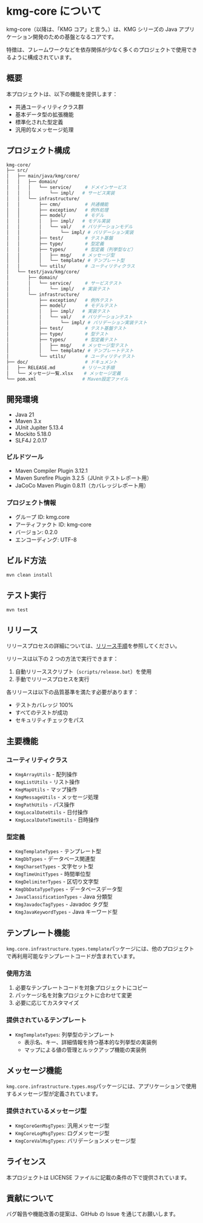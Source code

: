 # kmg-core について

kmg-core（以降は、「KMG コア」と言う。）は、KMG シリーズの Java アプリケーション開発のための基盤となるコアです。

特徴は、フレームワークなどを依存関係が少なく多くのプロジェクトで使用できるように構成されています。

## 概要

本プロジェクトは、以下の機能を提供します：

- 共通ユーティリティクラス群
- 基本データ型の拡張機能
- 標準化された型定義
- 汎用的なメッセージ処理

## プロジェクト構成

```bash
kmg-core/
├── src/
│   ├── main/java/kmg/core/
│   │   ├── domain/
│   │   │   └── service/     # ドメインサービス
│   │   │       └── impl/   # サービス実装
│   │   └── infrastructure/
│   │       ├── cmn/         # 共通機能
│   │       ├── exception/   # 例外処理
│   │       ├── model/       # モデル
│   │       │   ├── impl/   # モデル実装
│   │       │   └── val/    # バリデーションモデル
│   │       │       └── impl/ # バリデーション実装
│   │       ├── test/        # テスト基盤
│   │       ├── type/        # 型定義
│   │       ├── types/       # 型定義（列挙型など）
│   │       │   ├── msg/    # メッセージ型
│   │       │   └── template/ # テンプレート型
│   │       └── utils/       # ユーティリティクラス
│   └── test/java/kmg/core/
│       ├── domain/
│       │   └── service/     # サービステスト
│       │       └── impl/   # 実装テスト
│       └── infrastructure/
│           ├── exception/   # 例外テスト
│           ├── model/       # モデルテスト
│           │   ├── impl/   # 実装テスト
│           │   └── val/    # バリデーションテスト
│           │       └── impl/ # バリデーション実装テスト
│           ├── test/        # テスト基盤テスト
│           ├── type/        # 型テスト
│           ├── types/       # 型定義テスト
│           │   ├── msg/    # メッセージ型テスト
│           │   └── template/ # テンプレートテスト
│           └── utils/       # ユーティリティテスト
├── doc/                     # ドキュメント
│   ├── RELEASE.md          # リリース手順
│   └── メッセージ一覧.xlsx    # メッセージ定義
└── pom.xml                 # Maven設定ファイル
```

## 開発環境

- Java 21
- Maven 3.x
- JUnit Jupiter 5.13.4
- Mockito 5.18.0
- SLF4J 2.0.17

### ビルドツール

- Maven Compiler Plugin 3.12.1
- Maven Surefire Plugin 3.2.5（JUnit テストレポート用）
- JaCoCo Maven Plugin 0.8.11（カバレッジレポート用）

### プロジェクト情報

- グループ ID: kmg.core
- アーティファクト ID: kmg-core
- バージョン: 0.2.0
- エンコーディング: UTF-8

## ビルド方法

```bash
mvn clean install
```

## テスト実行

```bash
mvn test
```

## リリース

リリースプロセスの詳細については、[リリース手順](doc/RELEASE.md)を参照してください。

リリースは以下の 2 つの方法で実行できます：

1. 自動リリーススクリプト（`scripts/release.bat`）を使用
2. 手動でリリースプロセスを実行

各リリースは以下の品質基準を満たす必要があります：

- テストカバレッジ 100%
- すべてのテストが成功
- セキュリティチェックをパス

## 主要機能

### ユーティリティクラス

- `KmgArrayUtils` - 配列操作
- `KmgListUtils` - リスト操作
- `KmgMapUtils` - マップ操作
- `KmgMessageUtils` - メッセージ処理
- `KmgPathUtils` - パス操作
- `KmgLocalDateUtils` - 日付操作
- `KmgLocalDateTimeUtils` - 日時操作

### 型定義

- `KmgTemplateTypes` - テンプレート型
- `KmgDbTypes` - データベース関連型
- `KmgCharsetTypes` - 文字セット型
- `KmgTimeUnitTypes` - 時間単位型
- `KmgDelimiterTypes` - 区切り文字型
- `KmgDbDataTypeTypes` - データベースデータ型
- `JavaClassificationTypes` - Java 分類型
- `KmgJavadocTagTypes` - Javadoc タグ型
- `KmgJavaKeywordTypes` - Java キーワード型

## テンプレート機能

`kmg.core.infrastructure.types.template`パッケージには、他のプロジェクトで再利用可能なテンプレートコードが含まれています。

### 使用方法

1. 必要なテンプレートコードを対象プロジェクトにコピー
2. パッケージ名を対象プロジェクトに合わせて変更
3. 必要に応じてカスタマイズ

### 提供されているテンプレート

- `KmgTemplateTypes`: 列挙型のテンプレート
  - 表示名、キー、詳細情報を持つ基本的な列挙型の実装例
  - マップによる値の管理とルックアップ機能の実装例

## メッセージ機能

`kmg.core.infrastructure.types.msg`パッケージには、アプリケーションで使用するメッセージ型が定義されています。

### 提供されているメッセージ型

- `KmgCoreGenMsgTypes`: 汎用メッセージ型
- `KmgCoreLogMsgTypes`: ログメッセージ型
- `KmgCoreValMsgTypes`: バリデーションメッセージ型

## ライセンス

本プロジェクトは LICENSE ファイルに記載の条件の下で提供されています。

## 貢献について

バグ報告や機能改善の提案は、GitHub の Issue を通じてお願いします。
